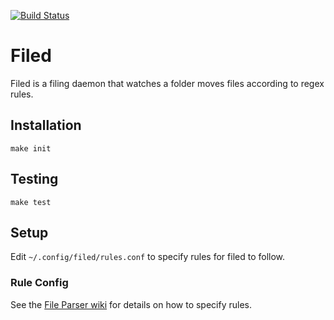 [![Build Status](https://travis-ci.org/roger-lo/filed.svg?branch=master)](https://travis-ci.org/roger-lo/filed)

# Filed
Filed is a filing daemon that watches a folder moves files according to regex rules.

## Installation
`make init`

## Testing
`make test`

## Setup
Edit `~/.config/filed/rules.conf` to specify rules for filed to follow.

### Rule Config
See the [File Parser wiki](https://github.com/roger-lo/filed/wiki/File-Parsers.md) for details on how to specify rules.

